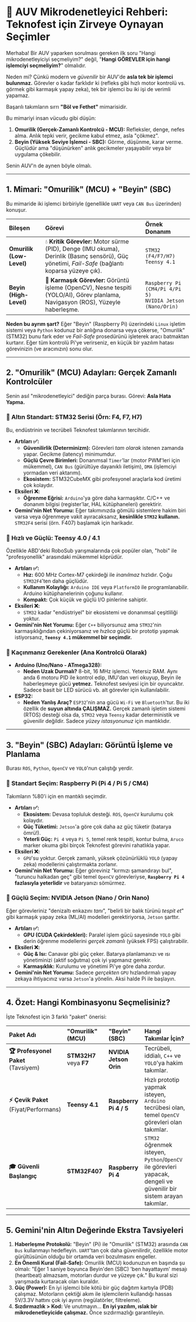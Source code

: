 

# 🤖 AUV Mikrodenetleyici Rehberi: Teknofest için Zirveye Oynayan Seçimler

Merhaba\! Bir AUV yaparken sorulması gereken ilk soru "Hangi mikrodenetleyiciyi seçmeliyim?" değil, "**Hangi GÖREVLER için hangi işlemciyi seçmeliyim?**" olmalıdır.

Neden mi? Çünkü modern ve *güvenilir* bir AUV'de **asla tek bir işlemci bulunmaz.** Görevler o kadar farklıdır ki (refleks gibi hızlı motor kontrolü vs. görmek gibi karmaşık yapay zeka), tek bir işlemci bu iki işi de verimli yapamaz.

Başarılı takımların sırrı **"Böl ve Fethet"** mimarisidir.

Bu mimariyi insan vücudu gibi düşün:

1.  **Omurilik (Gerçek-Zamanlı Kontrolcü - MCU):** Refleksler, denge, nefes alma. Anlık tepki verir, gecikme kabul etmez, asla "çökmez".
2.  **Beyin (Yüksek Seviye İşlemci - SBC):** Görme, düşünme, karar verme. Güçlüdür ama "düşünürken" anlık gecikmeler yaşayabilir veya bir uygulama çökebilir.

Senin AUV'n de aynen böyle olmalı.

-----

## 1\. Mimari: "Omurilik" (MCU) + "Beyin" (SBC)

Bu mimaride iki işlemci birbiriyle (genellikle `UART` veya `CAN Bus` üzerinden) konuşur.

| Bileşen | Görevi | Örnek Donanım |
| :--- | :--- | :--- |
| **Omurilik (Low-Level)** | 💧 **Kritik Görevler:** Motor sürme (PID), Denge (IMU okuma), Derinlik (Basınç sensörü), Güç yönetimi, *Fail-Safe* (bağlantı koparsa yüzeye çık). | `STM32 (F4/F7/H7)` <br> `Teensy 4.1` |
| **Beyin (High-Level)** | 🧠 **Karmaşık Görevler:** Görüntü işleme (OpenCV), Nesne tespiti (YOLO/AI), Görev planlama, Navigasyon (ROS), Yüzeyle haberleşme. | `Raspberry Pi (CM4/Pi 4/Pi 5)` <br> `NVIDIA Jetson (Nano/Orin)` |

**Neden bu ayrım şart?**
Eğer "Beyin" (Raspberry Pi) üzerindeki `Linux` işletim sistemi veya `Python` kodunuz bir anlığına donarsa veya çökerse, "Omurilik" (STM32) bunu fark eder ve *Fail-Safe* prosedürünü işleterek aracı batmaktan kurtarır. Eğer tüm kontrolü Pi'ye verirseniz, en küçük bir yazılım hatası görevinizin (ve aracınızın) sonu olur.

-----

## 2\. "Omurilik" (MCU) Adayları: Gerçek Zamanlı Kontrolcüler

Senin asıl "mikrodenetleyici" dediğin parça burası. Görevi: **Asla Hata Yapma.**

### 🥇 Altın Standart: STM32 Serisi (Örn: F4, F7, H7)

Bu, endüstrinin ve tecrübeli Teknofest takımlarının tercihidir.

  * **Artıları ✅:**
      * **Güvenilirlik (Determinizm):** Görevleri *tam olarak* istenen zamanda yapar. Gecikme (latency) minimumdur.
      * **Güçlü Çevre Birimleri:** Donanımsal `Timer`'lar (motor PWM'leri için mükemmel), `CAN Bus` (gürültüye dayanıklı iletişim), `DMA` (işlemciyi yormadan veri aktarımı).
      * **Ekosistem:** STM32CubeMX gibi profesyonel araçlarla kod üretimi çok kolaydır.
  * **Eksileri ❌:**
      * **Öğrenme Eğrisi:** `Arduino`'ya göre daha karmaşıktır. C/C++ ve donanım bilgisi (register'lar, HAL kütüphaneleri) gerektirir.
  * **Gemini'nin Net Yorumu:** Eğer takımınızda gömülü sistemlere hakim biri varsa veya öğrenmeye vakit ayıracaksanız, **kesinlikle `STM32` kullanın.** `STM32F4` serisi (örn. F407) başlamak için harikadır.

### 🥈 Hızlı ve Güçlü: Teensy 4.0 / 4.1

Özellikle ABD'deki RoboSub yarışmalarında çok popüler olan, "hobi" ile "profesyonellik" arasındaki mükemmel köprüdür.

  * **Artıları ✅:**
      * **Hız:** 600 MHz Cortex-M7 çekirdeği ile *inanılmaz* hızlıdır. Çoğu `STM32F4`'ten daha güçlüdür.
      * **Kullanım Kolaylığı:** `Arduino IDE` veya `PlatformIO` ile programlanabilir. Arduino kütüphanelerinin çoğunu kullanır.
      * **Kompakt:** Çok küçük ve güçlü I/O pinlerine sahiptir.
  * **Eksileri ❌:**
      * `STM32` kadar "endüstriyel" bir ekosistemi ve donanımsal çeşitliliği yoktur.
  * **Gemini'nin Net Yorumu:** Eğer `C++` biliyorsunuz ama `STM32`'nin karmaşıklığından çekiniyorsanız ve *hızlıca* güçlü bir prototip yapmak istiyorsanız, **`Teensy 4.1` mükemmel bir seçimdir.**

### 🥉 Kaçınmanız Gerekenler (Ana Kontrolcü Olarak)

  * **Arduino (Uno/Nano - ATmega328):**
      * **Neden Uzak Durmalı?** 8-bit, 16 MHz işlemci. Yetersiz RAM. Aynı anda 6 motoru PID ile kontrol edip, IMU'dan veri okuyup, Beyin ile haberleşmeye gücü **yetmez.** Teknofest seviyesi için bir oyuncaktır. Sadece basit bir LED sürücü vb. alt görevler için kullanılabilir.
  * **ESP32:**
      * **Neden Yanlış Araç?** `ESP32`'nin ana gücü `Wi-Fi` ve `Bluetooth`'tur. Bu iki özellik de **suyun altında ÇALIŞMAZ.** Gerçek zamanlı işletim sistemi (RTOS) desteği olsa da, `STM32` veya `Teensy` kadar deterministik ve güvenilir değildir. Sadece *yüzey istasyonunuz* için mantıklıdır.

-----

## 3\. "Beyin" (SBC) Adayları: Görüntü İşleme ve Planlama

Burası `ROS`, `Python`, `OpenCV` ve `YOLO`'nun çalıştığı yerdir.

### 🥇 Standart Seçim: Raspberry Pi (Pi 4 / Pi 5 / CM4)

Takımların %80'i için en mantıklı seçimdir.

  * **Artıları ✅:**
      * **Ekosistem:** Devasa topluluk desteği. `ROS`, `OpenCV` kurulumu çok kolaydır.
      * **Güç Tüketimi:** `Jetson`'a göre çok daha az güç tüketir (batarya ömrü\!).
      * **Yeterli Güç:** `Pi 4` veya `Pi 5`, temel renk tespiti, kontur bulma, `Aruco` marker okuma gibi birçok Teknofest görevini rahatlıkla yapar.
  * **Eksileri ❌:**
      * `GPU`'su yoktur. Gerçek zamanlı, yüksek çözünürlüklü `YOLO` (yapay zeka) modellerini çalıştırmakta zorlanır.
  * **Gemini'nin Net Yorumu:** Eğer göreviniz "kırmızı şamandırayı bul", "turuncu halkadan geç" gibi temel `OpenCV` görevleriyse, **`Raspberry Pi 4` fazlasıyla yeterlidir** ve bataryanızı sömürmez.

### 🥈 Güçlü Seçim: NVIDIA Jetson (Nano / Orin Nano)

Eğer görevleriniz "denizaltı enkazını *tanı*", "belirli bir balık türünü *tespit et*" gibi karmaşık yapay zeka (ML/AI) modelleri gerektiriyorsa, `Jetson` şarttır.

  * **Artıları ✅:**
      * **GPU (CUDA Çekirdekleri):** Paralel işlem gücü sayesinde `YOLO` gibi derin öğrenme modellerini *gerçek zamanlı* (yüksek FPS) çalıştırabilir.
  * **Eksileri ❌:**
      * **Güç & Isı:** Canavar gibi güç çeker. Batarya planlamanızı ve ısı yönetiminizi (aktif soğutma) çok iyi yapmanız gerekir.
      * **Karmaşıklık:** Kurulumu ve yönetimi Pi'ye göre daha zordur.
  * **Gemini'nin Net Yorumu:** Sadece *gerçekten* `GPU` hızlandırmalı yapay zekaya ihtiyacınız varsa `Jetson`'a yönelin. Aksi halde Pi ile başlayın.

-----

## 4\. Özet: Hangi Kombinasyonu Seçmelisiniz?

İşte Teknofest için 3 farklı "paket" önerisi:

| Paket Adı | "Omurilik" (MCU) | "Beyin" (SBC) | Hangi Takımlar İçin? |
| :--- | :--- | :--- | :--- |
| **🏆 Profesyonel Paket**<br>(Tavsiyem) | **STM32H7** veya **F7** | **NVIDIA Jetson Orin** | Tecrübeli, iddialı, `C++` ve `YOLO`'ya hakim takımlar. |
| **⚡ Çevik Paket**<br>(Fiyat/Performans) | **Teensy 4.1** | **Raspberry Pi 4 / 5** | Hızlı prototip yapmak isteyen, `Arduino` tecrübesi olan, temel `OpenCV` görevleri olan takımlar. |
| **🎓 Güvenli Başlangıç** | **STM32F407** | **Raspberry Pi 4** | `STM32` öğrenmek isteyen, `Python`/`OpenCV` ile görevleri yapacak, dengeli ve güvenilir bir sistem arayan takımlar. |

-----

## 5\. Gemini'nin Altın Değerinde Ekstra Tavsiyeleri

1.  **Haberleşme Protokolü:** "Beyin" (Pi) ile "Omurilik" (STM32) arasında `CAN Bus` kullanmayı hedefleyin. `UART`'tan çok daha güvenilirdir, özellikle motor gürültüsünün olduğu bir ortamda veri bozulmasını engeller.
2.  **En Önemli Kural (Fail-Safe):** Omurilik (MCU) kodunuzun en başında şu olmalı: "Eğer 1 saniye boyunca Beyin'den (SBC) 'ben hayattayım' mesajı (heartbeat) almazsam, motorları durdur ve yüzeye çık." Bu kural sizi yarışmada kurtaracak olan kuraldır.
3.  **Güç (Power):** En iyi işlemci bile kötü bir güç dağıtım kartıyla (PDB) çalışmaz. Motorların çektiği akım ile işlemcilerin kullandığı hassas 5V/3.3V hattını çok iyi ayırın (regülatörler, filtreleme).
4.  **Sızdırmazlık \> Kod:** Ve unutmayın... **En iyi yazılım, ıslak bir mikrodenetleyicide çalışmaz.** Önce sızdırmazlığı garantileyin.

